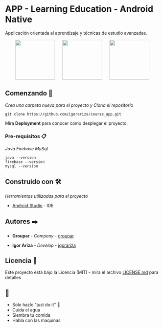 # APP - Learning Education - Android Native

Applicación orientada al aprendizaje y técnicas de estudio avanzadas.
<div align="center">
    <img src="https://user-images.githubusercontent.com/18409088/127578845-c83c864b-278b-4b97-aecb-3bd36271187b.jpeg" width="130px"</img>
     &nbsp;&nbsp;&nbsp;&nbsp;
    <img src="https://user-images.githubusercontent.com/18409088/127579473-ca0a1595-654d-401a-9b8b-4a84c1d03df8.jpeg" width="130px"</img>
     &nbsp;&nbsp;&nbsp;&nbsp;
    <img src="https://user-images.githubusercontent.com/18409088/127580543-745d57cc-2dd7-467b-80c2-56aa9d63b464.jpeg" width="130px"</img>
    
  
</div>

## Comenzando 🚀

_Crea una carpeta nueva para el proyecto y Clona el repositorio_

```
git clone https://github.com/igorariza/course_app.git
```

Mira **Deployment** para conocer como desplegar el proyecto.


### Pre-requisitos 📋

_Java_
_Firebase_
_MySql_

```
java --version
firebase --version
mysql --version
```

## Construido con 🛠️

_Herramientas utilizadas para el proyecto_

* [Android Studio](https://developer.android.com/studio) - IDE


## Autores ✒️

* **Groupar**   - *Company* - [groupar](https://github.com/groupargit)

* **Igor Ariza** - *Develop* - [igorariza](https://github.com/igorariza)


## Licencia 📄

Este proyecto está bajo la Licencia (MIT) - mira el archivo [LICENSE.md](LICENSE.md) para detalles

##  🎁

* Solo hazlo "just do it" 📢
* Cuida el agua
* Siembra tu comida
* Habla con las maquinas